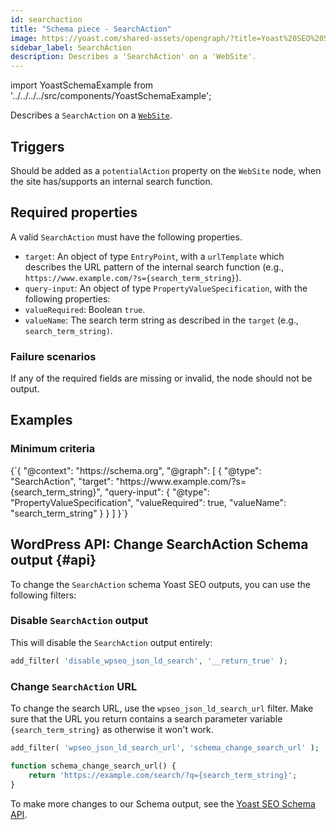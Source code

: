 ```yaml
---
id: searchaction
title: "Schema piece - SearchAction"
image: https://yoast.com/shared-assets/opengraph/?title=Yoast%20SEO%20Schema%20piece:%20SearchAction
sidebar_label: SearchAction
description: Describes a 'SearchAction' on a 'WebSite'.
---
```

import YoastSchemaExample from '../../../../src/components/YoastSchemaExample';

Describes a `SearchAction` on a [`WebSite`](website.md).

## Triggers
Should be added as a `potentialAction` property on the `WebSite` node, when the site has/supports an internal search function.

## Required properties
A valid `SearchAction` must have the following properties.

* `target`: An object of type `EntryPoint`, with a `urlTemplate` which describes the URL pattern of the internal search function (e.g., `https://www.example.com/?s={search_term_string}`).
* `query-input`: An object of type `PropertyValueSpecification`, with the following properties:
 * `valueRequired`: Boolean `true`.
 * `valueName`: The search term string as described in the `target` (e.g., `search_term_string)`.

### Failure scenarios
If any of the required fields are missing or invalid, the node should not be output.

## Examples

### Minimum criteria

<YoastSchemaExample>
{`{
      "@context": "https://schema.org",
      "@graph": [
          {
              "@type": "SearchAction",
              "target": "https://www.example.com/?s={search_term_string}",
              "query-input": {
                  "@type": "PropertyValueSpecification",
                  "valueRequired": true,
                  "valueName": "search_term_string"
              }
          }
      ]
  }`}
</YoastSchemaExample>

## WordPress API: Change SearchAction Schema output {#api}

To change the `SearchAction` schema Yoast SEO outputs, you can use the following filters:

### Disable `SearchAction` output
This will disable the `SearchAction` output entirely:

```php
add_filter( 'disable_wpseo_json_ld_search', '__return_true' );
```

### Change `SearchAction` URL
To change the search URL, use the `wpseo_json_ld_search_url` filter. Make sure that the URL you return contains a search parameter 
variable `{search_term_string}` as otherwise it won't work.

```php
add_filter( 'wpseo_json_ld_search_url', 'schema_change_search_url' );

function schema_change_search_url() {
    return 'https://example.com/search/?q={search_term_string}';
}
```

To make more changes to our Schema output, see the [Yoast SEO Schema API](../api.md).
